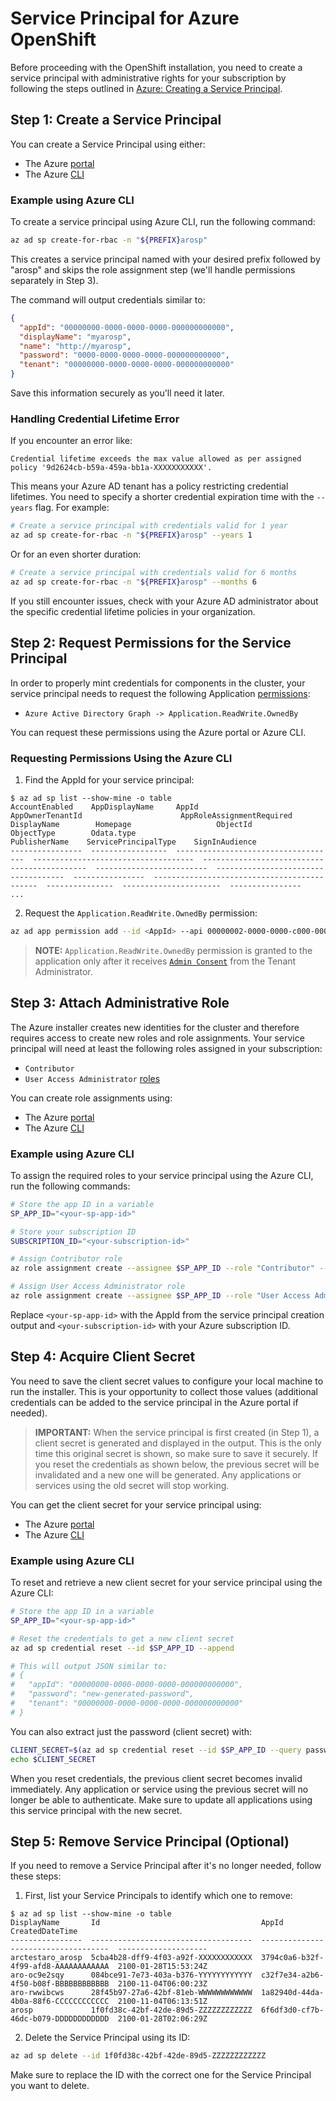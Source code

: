 # Service Principal for Azure OpenShift

Before proceeding with the OpenShift installation, you need to create a service principal with administrative rights for your subscription by following the steps outlined in [Azure: Creating a Service Principal][sp-create].

## Step 1: Create a Service Principal

You can create a Service Principal using either:
- The Azure [portal][sp-create-portal]
- The Azure [CLI][sp-create-cli]

### Example using Azure CLI

To create a service principal using Azure CLI, run the following command:

```sh
az ad sp create-for-rbac -n "${PREFIX}arosp"
```

This creates a service principal named with your desired prefix followed by "arosp" and skips the role assignment step (we'll handle permissions separately in Step 3).

The command will output credentials similar to:
```json
{
  "appId": "00000000-0000-0000-0000-000000000000",
  "displayName": "myarosp",
  "name": "http://myarosp",
  "password": "0000-0000-0000-0000-000000000000",
  "tenant": "00000000-0000-0000-0000-000000000000"
}
```

Save this information securely as you'll need it later.

### Handling Credential Lifetime Error

If you encounter an error like:
```
Credential lifetime exceeds the max value allowed as per assigned policy '9d2624cb-b59a-459a-bb1a-XXXXXXXXXXX'.
```

This means your Azure AD tenant has a policy restricting credential lifetimes. You need to specify a shorter credential expiration time with the `--years` flag. For example:

```sh
# Create a service principal with credentials valid for 1 year
az ad sp create-for-rbac -n "${PREFIX}arosp" --years 1
```

Or for an even shorter duration:

```sh
# Create a service principal with credentials valid for 6 months
az ad sp create-for-rbac -n "${PREFIX}arosp" --months 6
```

If you still encounter issues, check with your Azure AD administrator about the specific credential lifetime policies in your organization.

## Step 2: Request Permissions for the Service Principal

In order to properly mint credentials for components in the cluster, your service principal needs to request the following Application [permissions][ad-permissions]:
- `Azure Active Directory Graph -> Application.ReadWrite.OwnedBy`

You can request these permissions using the Azure portal or Azure CLI.

### Requesting Permissions Using the Azure CLI

1. Find the AppId for your service principal:

```console
$ az ad sp list --show-mine -o table
AccountEnabled    AppDisplayName     AppId                                 AppOwnerTenantId                      AppRoleAssignmentRequired    DisplayName        Homepage                   ObjectId                              ObjectType        Odata.type                                    PublisherName    ServicePrincipalType    SignInAudience
----------------  -----------------  ------------------------------------  ------------------------------------  ---------------------------  -----------------  -------------------------  ------------------------------------  ----------------  --------------------------------------------  ---------------  ----------------------  ----------------
...
```

2. Request the `Application.ReadWrite.OwnedBy` permission:

```sh
az ad app permission add --id <AppId> --api 00000002-0000-0000-c000-000000000000 --api-permissions 824c81eb-e3f8-4ee6-8f6d-de7f50d565b7=Role
```

> **NOTE:** `Application.ReadWrite.OwnedBy` permission is granted to the application only after it receives [`Admin Consent`][ad-admin-consent] from the Tenant Administrator.

## Step 3: Attach Administrative Role

The Azure installer creates new identities for the cluster and therefore requires access to create new roles and role assignments. Your service principal will need at least the following roles assigned in your subscription:
- `Contributor`
- `User Access Administrator` [roles][built-in-roles]

You can create role assignments using:
- The Azure [portal][sp-assign-portal] 
- The Azure [CLI][sp-assign-cli]

### Example using Azure CLI

To assign the required roles to your service principal using the Azure CLI, run the following commands:

```sh
# Store the app ID in a variable
SP_APP_ID="<your-sp-app-id>"

# Store your subscription ID
SUBSCRIPTION_ID="<your-subscription-id>"

# Assign Contributor role
az role assignment create --assignee $SP_APP_ID --role "Contributor" --scope /subscriptions/$SUBSCRIPTION_ID

# Assign User Access Administrator role
az role assignment create --assignee $SP_APP_ID --role "User Access Administrator" --scope /subscriptions/$SUBSCRIPTION_ID
```

Replace `<your-sp-app-id>` with the AppId from the service principal creation output and `<your-subscription-id>` with your Azure subscription ID.

## Step 4: Acquire Client Secret

You need to save the client secret values to configure your local machine to run the installer. This is your opportunity to collect those values (additional credentials can be added to the service principal in the Azure portal if needed).

> **IMPORTANT:** When the service principal is first created (in Step 1), a client secret is generated and displayed in the output. This is the only time this original secret is shown, so make sure to save it securely. If you reset the credentials as shown below, the previous secret will be invalidated and a new one will be generated. Any applications or services using the old secret will stop working.

You can get the client secret for your service principal using:
- The Azure [portal][sp-creds-portal]
- The Azure [CLI][sp-creds-cli]

### Example using Azure CLI

To reset and retrieve a new client secret for your service principal using the Azure CLI:

```sh
# Store the app ID in a variable
SP_APP_ID="<your-sp-app-id>"

# Reset the credentials to get a new client secret
az ad sp credential reset --id $SP_APP_ID --append

# This will output JSON similar to:
# {
#   "appId": "00000000-0000-0000-0000-000000000000",
#   "password": "new-generated-password",
#   "tenant": "00000000-0000-0000-0000-000000000000"
# }
```

You can also extract just the password (client secret) with:

```sh
CLIENT_SECRET=$(az ad sp credential reset --id $SP_APP_ID --query password -o tsv)
echo $CLIENT_SECRET
```

When you reset credentials, the previous client secret becomes invalid immediately. Any application or service using the previous secret will no longer be able to authenticate. Make sure to update all applications using this service principal with the new secret.

## Step 5: Remove Service Principal (Optional)

If you need to remove a Service Principal after it's no longer needed, follow these steps:

1. First, list your Service Principals to identify which one to remove:

```console
$ az ad sp list --show-mine -o table
DisplayName       Id                                    AppId                                 CreatedDateTime
----------------  ------------------------------------  ------------------------------------  --------------------
arctestaro_arosp  5cba4b28-dff9-4f03-a92f-XXXXXXXXXXXX  3794c0a6-b32f-4f99-afd8-AAAAAAAAAAAA  2100-01-28T15:53:24Z
aro-oc9e2sqy      084bce91-7e73-403a-b376-YYYYYYYYYYYY  c32f7e34-a2b6-4f50-b08f-BBBBBBBBBBBB  2100-11-04T06:00:23Z
aro-rwwibcws      28f45b97-27a6-42bf-81eb-WWWWWWWWWWWW  1a82940d-44da-4b0a-88f6-CCCCCCCCCCCC  2100-11-04T06:13:51Z
arosp             1f0fd38c-42bf-42de-89d5-ZZZZZZZZZZZZ  6f6df3d0-cf7b-46dc-b079-DDDDDDDDDDDD  2100-01-28T02:06:29Z
```

2. Delete the Service Principal using its ID:

```sh
az ad sp delete --id 1f0fd38c-42bf-42de-89d5-ZZZZZZZZZZZZ
```

Make sure to replace the ID with the correct one for the Service Principal you want to delete.

<!-- References -->
[ad-admin-consent]: https://docs.microsoft.com/en-us/azure/active-directory/develop/v1-permissions-and-consent#types-of-consent
[ad-permissions]: https://docs.microsoft.com/en-us/azure/active-directory/develop/v1-permissions-and-consent
[sp-create]: https://docs.microsoft.com/en-us/azure-stack/user/azure-stack-create-service-principals
[sp-create-portal]: https://docs.microsoft.com/en-us/azure-stack/user/azure-stack-create-service-principals#create-service-principal-for-azure-ad
[sp-create-cli]: https://docs.microsoft.com/en-us/cli/azure/create-an-azure-service-principal-azure-cli?view=azure-cli-latest#create-a-service-principal
[built-in-roles]: https://docs.microsoft.com/en-us/azure/role-based-access-control/built-in-roles
[sp-assign-portal]: https://docs.microsoft.com/en-us/azure-stack/user/azure-stack-create-service-principals#assign-the-service-principal-to-a-role
[sp-assign-cli]: https://docs.microsoft.com/en-us/cli/azure/create-an-azure-service-principal-azure-cli?view=azure-cli-latest#manage-service-principal-roles
[sp-creds-portal]: https://docs.microsoft.com/en-us/azure-stack/user/azure-stack-create-service-principals#get-credentials
[sp-creds-cli]: https://docs.microsoft.com/en-us/cli/azure/create-an-azure-service-principal-azure-cli?view=azure-cli-latest#reset-credentials